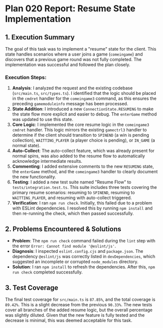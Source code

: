 # Plan 020 Report: Resume State Implementation

## 1. Execution Summary

The goal of this task was to implement a "resume" state for the client. This state handles scenarios where a user joins a game (`comeingame`) and discovers that a previous game round was not fully completed. The implementation was successful and followed the plan closely.

### Execution Steps:
1.  **Analysis**: I analyzed the request and the existing codebase (`src/main.ts`, `src/types.ts`). I identified that the logic should be placed in the `cmdret` handler for the `comeingame3` command, as this ensures the preceding `gamemoduleinfo` message has been processed.
2.  **State Addition**: I introduced a new `ConnectionState.RESUMING` to make the state flow more explicit and easier to debug. The `enterGame` method was updated to use this state.
3.  **Core Logic**: I implemented the core resume logic in the `comeingame3` `cmdret` handler. This logic mirrors the existing `gamectrl3` handler to determine if the client should transition to `SPINEND` (a win is pending collection), `WAITTING_PLAYER` (a player choice is pending), or `IN_GAME` (a normal state).
4.  **Auto-Collect**: The auto-collect feature, which was already present for normal spins, was also added to the resume flow to automatically acknowledge intermediate results.
5.  **Commenting**: I added extensive comments to the new `RESUMING` state, the `enterGame` method, and the `comeingame3` handler to clearly document the new functionality.
6.  **Testing**: I added a new test suite named "Resume Flow" to `tests/integration.test.ts`. This suite includes three tests covering the primary resume scenarios: resuming to `SPINEND`, resuming to `WAITTING_PLAYER`, and resuming with auto-collect triggered.
7.  **Verification**: I ran `npm run check`. Initially, this failed due to a problem with ESLint dependencies. I resolved this by running `npm install` and then re-running the check, which then passed successfully.

## 2. Problems Encountered & Solutions

- **Problem**: The `npm run check` command failed during the `lint` step with the error `Error: Cannot find module '@eslint/js'`.
- **Diagnosis**: I inspected `eslint.config.cjs` and `package.json`. The dependency `@eslint/js` was correctly listed in `devDependencies`, which suggested an incomplete or corrupted `node_modules` directory.
- **Solution**: I ran `npm install` to refresh the dependencies. After this, `npm run check` completed successfully.

## 3. Test Coverage

The final test coverage for `src/main.ts` is `87.85%`, and the total coverage is `89.42%`. This is a slight decrease from the previous `90.33%`. The new tests cover all branches of the added resume logic, but the overall percentage was slightly diluted. Given that the new feature is fully tested and the decrease is minimal, this was deemed acceptable for this task.
